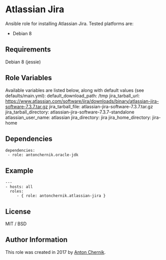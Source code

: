 Atlassian Jira
=========

Ansible role for installing Atlassian Jira. Tested platforms are:
* Debian 8

Requirements
------------

Debian 8 (jessie)

Role Variables
--------------

Available variables are listed below, along with default values (see defaults/main.yml):
default_download_path: /tmp
jira_tarball_url: https://www.atlassian.com/software/jira/downloads/binary/atlassian-jira-software-7.3.7.tar.gz
jira_tarball_file: atlassian-jira-software-7.3.7.tar.gz
jira_tarball_directory: atlassian-jira-software-7.3.7-standalone
atlassian_user_name: atlassian
jira_directory: jira
jira_home_directory: jira-home


Dependencies
------------

    dependencies:
     - role: antonchernik.oracle-jdk

Example 
----------------
    ---
    - hosts: all
      roles:
         - { role: antonchernik.atlassian-jira }

License
-------

MIT / BSD

Author Information
------------------

This role was created in 2017 by [Anton Chernik](https://github.com/antonchernik).
